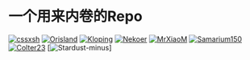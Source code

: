 # 一个用来内卷的Repo

[![cssxsh](https://github-readme-stats.vercel.app/api?username=cssxsh&show_icons=true&theme=tokyonight)](cssxsh.md)
[![Orisland](https://github-readme-stats.vercel.app/api?username=Orisland&show_icons=true&theme=tokyonight)](Orisland.md)
[![Kloping](https://github-readme-stats.vercel.app/api?username=Kloping&show_icons=true&theme=tokyonight)](Kloping.md)
[![Nekoer](https://github-readme-stats.vercel.app/api?username=Nekoer&bg_color=30,e96443,904e95&title_color=fff&text_color=fff&custom_title=牧瀬くりす最高だ！！！)](Nekoer.md)
[![MrXiaoM](https://github-readme-stats.vercel.app/api?username=mrxiaom&show_icons=true&title_color=00FFC6&text_color=F8F8FF&icon_color=fff000&bg_color=30,10111E,282A35&hide_border=true&locale=cn)](MrXiaoM.md)
[![Samarium150](https://github-readme-stats.vercel.app/api?username=Samarium150&count_private=true&show_icons=true&theme=dracula)](Samarium150.md)
[![Colter23](https://github-readme-stats.vercel.app/api?username=Colter23&show_icons=true&icon_color=00fec5&bg_color=30,8D89ED,6e97f5,12BCEB&title_color=fff&text_color=fff&locale=cn)](Colter23.md)
[![Stardust-minus](https://github-readme-stats.vercel.app/api?username=Stardust-minus&show_icons=true&icon_color=00fec5&bg_color=30,8D89ED,6e97f5,12BCEB&title_color=fff&text_color=fff&locale=cn)]
